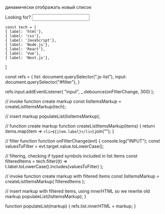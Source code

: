 динамически отображать новый список

 <label>Looking for?   <input type="text" class="" id="filter"></label>
    <ul class="js-list"></ul>


    const tech = [
    { label: 'html'},
    { label: 'css'},
    { label: 'JavaScript'},
    { label: 'Node.js'},
    { label: 'React'},
    { label: 'Vue'},
    { label: 'Next.js'},
]

const refs = {
    list: document.querySelector(".js-list"),
    input: document.querySelector("#filter"),
}

refs.input.addEventListener(
  "input",
  _.debounce(onFIlterChange, 300)
);

// invoke function create markup
const lisItemsMarkup = createListItemsMarkup(tech);

// insert markup
populateList(lisItemsMarkup);

// function create markup
function createListItemsMarkup(items) {
    return items.map(item => `<li>${item.label}</li>`).join("");
}

// filter function
function onFIlterChange(evt) {
  console.log("INPUT");
    const valuesToFilter =
    evt.target.value.toLowerCase();

  // filtering, checking if typed symbols included in list items
  const filteredItems = tech.filter((t) =>
    t.label.toLowerCase().includes(valuesToFilter)
  );

  // invoke function create markup with filtered Items
  const lisItemsMarkup = createListItemsMarkup(
    filteredItems
  );

  // insert markup with filtered items, using innerHTML so we rewrite old markup 
  populateList(lisItemsMarkup);
}

function populateList(markup) {
    refs.list.innerHTML = markup;
}
